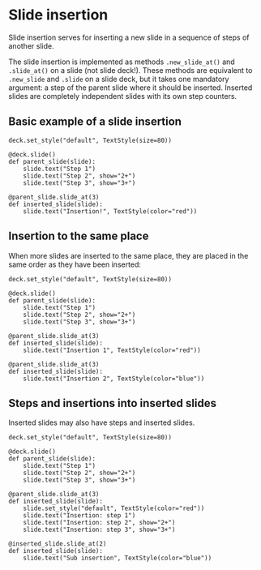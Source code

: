 # Slide insertion

Slide insertion serves for inserting a new slide in a sequence of steps of another slide.

The slide insertion is implemented as methods `.new_slide_at()` and `.slide_at()` on a slide (not slide deck!).
These methods are equivalent to `.new_slide` and `.slide` on a slide deck, but it takes one mandatory argument:
a step of the parent slide where it should be inserted.
Inserted slides are completely independent slides with its own step counters.

## Basic example of a slide insertion

```nelsie
deck.set_style("default", TextStyle(size=80))

@deck.slide()
def parent_slide(slide):
    slide.text("Step 1")
    slide.text("Step 2", show="2+")
    slide.text("Step 3", show="3+")

@parent_slide.slide_at(3)
def inserted_slide(slide):
    slide.text("Insertion!", TextStyle(color="red"))
```

## Insertion to the same place

When more slides are inserted to the same place, they are placed in the same order as
they have been inserted:

```nelsie
deck.set_style("default", TextStyle(size=80))

@deck.slide()
def parent_slide(slide):
    slide.text("Step 1")
    slide.text("Step 2", show="2+")
    slide.text("Step 3", show="3+")

@parent_slide.slide_at(3)
def inserted_slide(slide):
    slide.text("Insertion 1", TextStyle(color="red"))

@parent_slide.slide_at(3)
def inserted_slide(slide):
    slide.text("Insertion 2", TextStyle(color="blue"))
```

## Steps and insertions into inserted slides

Inserted slides may also have steps and inserted slides.

```nelsie
deck.set_style("default", TextStyle(size=80))

@deck.slide()
def parent_slide(slide):
    slide.text("Step 1")
    slide.text("Step 2", show="2+")
    slide.text("Step 3", show="3+")

@parent_slide.slide_at(3)
def inserted_slide(slide):
    slide.set_style("default", TextStyle(color="red"))
    slide.text("Insertion: step 1")
    slide.text("Insertion: step 2", show="2+")
    slide.text("Insertion: step 3", show="3+")

@inserted_slide.slide_at(2)
def inserted_slide(slide):
    slide.text("Sub insertion", TextStyle(color="blue"))
```